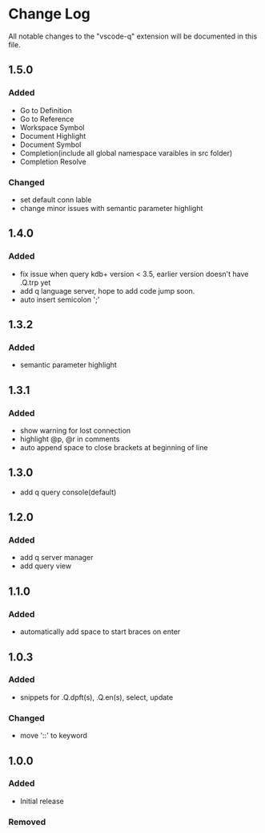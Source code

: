# Change Log
All notable changes to the "vscode-q" extension will be documented in this file.

## 1.5.0
### Added
- Go to Definition
- Go to Reference
- Workspace Symbol
- Document Highlight
- Document Symbol
- Completion(include all global namespace varaibles in src folder)
- Completion Resolve

### Changed
- set default conn lable
- change minor issues with semantic parameter highlight

## 1.4.0
### Added
- fix issue when query kdb+ version < 3.5, earlier version doesn't have .Q.trp yet
- add q language server, hope to add code jump soon.
- auto insert semicolon ';'

## 1.3.2
### Added
- semantic parameter highlight

## 1.3.1
### Added
- show warning for lost connection
- highlight @p, @r in comments
- auto append space to close brackets at beginning of line

## 1.3.0
- add q query console(default)

## 1.2.0
### Added
- add q server manager
- add query view

## 1.1.0
### Added
- automatically add space to start braces on enter

## 1.0.3
### Added
- snippets for .Q.dpft(s), .Q.en(s), select, update

### Changed
- move '::' to keyword

## 1.0.0
### Added
- Initial release

### Removed
